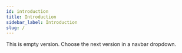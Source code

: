 ```yaml
---
id: introduction
title: Introduction
sidebar_label: Introduction
slug: /
---
```


This is empty version. Choose the next version in a navbar dropdown.